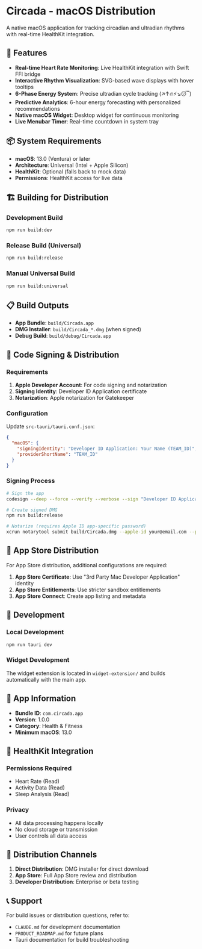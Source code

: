 # Circada - macOS Distribution

A native macOS application for tracking circadian and ultradian rhythms with real-time HealthKit integration.

## 🌙 Features

- **Real-time Heart Rate Monitoring**: Live HealthKit integration with Swift FFI bridge
- **Interactive Rhythm Visualization**: SVG-based wave displays with hover tooltips
- **6-Phase Energy System**: Precise ultradian cycle tracking (↗↑🔥⚡↘😴)
- **Predictive Analytics**: 6-hour energy forecasting with personalized recommendations
- **Native macOS Widget**: Desktop widget for continuous monitoring
- **Live Menubar Timer**: Real-time countdown in system tray

## 📦 System Requirements

- **macOS**: 13.0 (Ventura) or later
- **Architecture**: Universal (Intel + Apple Silicon)
- **HealthKit**: Optional (falls back to mock data)
- **Permissions**: HealthKit access for live data

## 🏗️ Building for Distribution

### Development Build
```bash
npm run build:dev
```

### Release Build (Universal)
```bash
npm run build:release
```

### Manual Universal Build
```bash
npm run build:universal
```

## 📋 Build Outputs

- **App Bundle**: `build/Circada.app`
- **DMG Installer**: `build/Circada_*.dmg` (when signed)
- **Debug Build**: `build/debug/Circada.app`

## 🔐 Code Signing & Distribution

### Requirements
1. **Apple Developer Account**: For code signing and notarization
2. **Signing Identity**: Developer ID Application certificate
3. **Notarization**: Apple notarization for Gatekeeper

### Configuration
Update `src-tauri/tauri.conf.json`:
```json
{
  "macOS": {
    "signingIdentity": "Developer ID Application: Your Name (TEAM_ID)",
    "providerShortName": "TEAM_ID"
  }
}
```

### Signing Process
```bash
# Sign the app
codesign --deep --force --verify --verbose --sign "Developer ID Application: Your Name" build/Circada.app

# Create signed DMG
npm run build:release

# Notarize (requires Apple ID app-specific password)
xcrun notarytool submit build/Circada.dmg --apple-id your@email.com --password app-specific-password --team-id TEAM_ID
```

## 📱 App Store Distribution

For App Store distribution, additional configurations are required:

1. **App Store Certificate**: Use "3rd Party Mac Developer Application" identity
2. **App Store Entitlements**: Use stricter sandbox entitlements
3. **App Store Connect**: Create app listing and metadata

## 🔧 Development

### Local Development
```bash
npm run tauri dev
```

### Widget Development
The widget extension is located in `widget-extension/` and builds automatically with the main app.

## 📄 App Information

- **Bundle ID**: `com.circada.app`
- **Version**: 1.0.0
- **Category**: Health & Fitness
- **Minimum macOS**: 13.0

## 🏥 HealthKit Integration

### Permissions Required
- Heart Rate (Read)
- Activity Data (Read)
- Sleep Analysis (Read)

### Privacy
- All data processing happens locally
- No cloud storage or transmission
- User controls all data access

## 🎯 Distribution Channels

1. **Direct Distribution**: DMG installer for direct download
2. **App Store**: Full App Store review and distribution
3. **Developer Distribution**: Enterprise or beta testing

## 📞 Support

For build issues or distribution questions, refer to:
- `CLAUDE.md` for development documentation
- `PRODUCT_ROADMAP.md` for future plans
- Tauri documentation for build troubleshooting